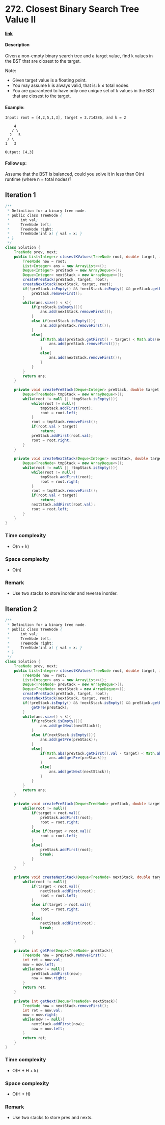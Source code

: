 # 272. Closest Binary Search Tree Value II

#### [link](https://leetcode.com/problems/closest-binary-search-tree-value-ii/) 

#### Description
Given a non-empty binary search tree and a target value, find k values in the BST that are closest to the target.

Note:
* Given target value is a floating point.
* You may assume k is always valid, that is: k ≤ total nodes.
* You are guaranteed to have only one unique set of k values in the BST that are closest to the target.

#### Example:
```
Input: root = [4,2,5,1,3], target = 3.714286, and k = 2

    4
   / \
  2   5
 / \
1   3

Output: [4,3]
```

#### Follow up:
Assume that the BST is balanced, could you solve it in less than O(n) runtime (where n = total nodes)?

## Iteration 1
```java
/**
 * Definition for a binary tree node.
 * public class TreeNode {
 *     int val;
 *     TreeNode left;
 *     TreeNode right;
 *     TreeNode(int x) { val = x; }
 * }
 */
class Solution {
    TreeNode prev, next;
    public List<Integer> closestKValues(TreeNode root, double target, int k) {
        TreeNode now = root;
        List<Integer> ans = new ArrayList<>();
        Deque<Integer> preStack = new ArrayDeque<>();
        Deque<Integer> nextStack = new ArrayDeque<>();
        createPreStack(preStack, target, root);
        createNextStack(nextStack, target, root);
        if(!preStack.isEmpty() && !nextStack.isEmpty() && preStack.getFirst() == nextStack.getFirst()){
            preStack.removeFirst();
        }
        while(ans.size() < k){
            if(preStack.isEmpty()){
                ans.add(nextStack.removeFirst());
            }
            else if(nextStack.isEmpty()){
                ans.add(preStack.removeFirst());
            }
            else{
                if(Math.abs(preStack.getFirst() - target) < Math.abs(nextStack.getFirst() - target)){
                    ans.add(preStack.removeFirst());
                }
                else{
                    ans.add(nextStack.removeFirst());
                }
            }
        }
        return ans;
    }
    
    private void createPreStack(Deque<Integer> preStack, double target, TreeNode root){
        Deque<TreeNode> tmpStack = new ArrayDeque<>();
        while(root != null || !tmpStack.isEmpty()){
            while(root != null){
                tmpStack.addFirst(root);
                root = root.left;
            }
            root = tmpStack.removeFirst();
            if(root.val > target)
                return;
            preStack.addFirst(root.val);
            root = root.right;
        }
    }
    
    private void createNextStack(Deque<Integer> nextStack, double target, TreeNode root){
        Deque<TreeNode> tmpStack = new ArrayDeque<>();
        while(root != null || !tmpStack.isEmpty()){
            while(root != null){
                tmpStack.addFirst(root);
                root = root.right;
            }
            root = tmpStack.removeFirst();
            if(root.val < target)
                return;
            nextStack.addFirst(root.val);
            root = root.left;
        }
    }
}
```
### Time complexity
* O(n + k)
### Space complexity
* O(n)
### Remark
* Use two stacks to store inorder and reverse inorder.

## Iteration 2
```java
/**
 * Definition for a binary tree node.
 * public class TreeNode {
 *     int val;
 *     TreeNode left;
 *     TreeNode right;
 *     TreeNode(int x) { val = x; }
 * }
 */
class Solution {
    TreeNode prev, next;
    public List<Integer> closestKValues(TreeNode root, double target, int k) {
        TreeNode now = root;
        List<Integer> ans = new ArrayList<>();
        Deque<TreeNode> preStack = new ArrayDeque<>();
        Deque<TreeNode> nextStack = new ArrayDeque<>();
        createPreStack(preStack, target, root);
        createNextStack(nextStack, target, root);
        if(!preStack.isEmpty() && !nextStack.isEmpty() && preStack.getFirst() == nextStack.getFirst()){
            getPre(preStack);
        }
        while(ans.size() < k){
            if(preStack.isEmpty()){
                ans.add(getNext(nextStack));
            }
            else if(nextStack.isEmpty()){
                ans.add(getPre(preStack));
            }
            else{
                if(Math.abs(preStack.getFirst().val - target) < Math.abs(nextStack.getFirst().val - target)){
                    ans.add(getPre(preStack));
                }
                else{
                    ans.add(getNext(nextStack));
                }
            }
        }
        return ans;
    }
    
    private void createPreStack(Deque<TreeNode> preStack, double target, TreeNode root){
        while(root != null){
            if(target > root.val){
                preStack.addFirst(root);
                root = root.right;
            }
            else if(target < root.val){
                root = root.left;
            }
            else{
                preStack.addFirst(root);
                break;
            }
        }
    }
    
    private void createNextStack(Deque<TreeNode> nextStack, double target, TreeNode root){
        while(root != null){
            if(target < root.val){
                nextStack.addFirst(root);
                root = root.left;
            }
            else if(target > root.val){
                root = root.right;
            }
            else{
                nextStack.addFirst(root);
                break;
            }
        }
    }
    
    private int getPre(Deque<TreeNode> preStack){
        TreeNode now = preStack.removeFirst();
        int ret = now.val;
        now = now.left;
        while(now != null){
            preStack.addFirst(now);
            now = now.right;
        }
        return ret;
    }
    
    private int getNext(Deque<TreeNode> nextStack){
        TreeNode now = nextStack.removeFirst();
        int ret = now.val;
        now = now.right;
        while(now != null){
            nextStack.addFirst(now);
            now = now.left;
        }
        return ret;
    }
}
```
### Time complexity
* O(H + H + k)
### Space complexity
* O(H + H)
### Remark
* Use two stacks to store pres and nexts.